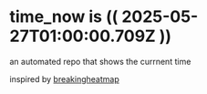 # time_now is (( 2025-05-27T01:00:00.709Z ))

an automated repo that shows the currnent time

inspired by [breakingheatmap](https://github.com/breakingheatmap/breakingheatmap)